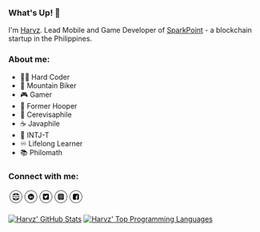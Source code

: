 ### What's Up! 👋

I'm [Harvz]. Lead Mobile and Game Developer of [SparkPoint] - a blockchain startup in the Philippines.

### About me:
- 👨‍💻 Hard Coder
- 🚵 Mountain Biker
- 🎮 Gamer
- 🏀 Former Hooper
- 🍺 Cerevisaphile
- ☕ Javaphile
- 🔱 INTJ-T
- ♾️ Lifelong Learner
- 📚 Philomath

### Connect with me:

[<img align="left" alt="harveyjavier.github.io" width="30" src="https://raw.githubusercontent.com/harveyjavier/harveyjavier/master/raw/website-icon.png" />][Harvz]
[<img align="left" alt="LinkedIn" width="30" src="https://raw.githubusercontent.com/harveyjavier/harveyjavier/master/raw/linkedin-icon.png" />][LinkedIn]
[<img align="left" alt="Twitter" width="30" src="https://raw.githubusercontent.com/harveyjavier/harveyjavier/master/raw/twitter-icon.png" />][Twitter]
[<img align="left" alt="Instagram" width="30" src="https://raw.githubusercontent.com/harveyjavier/harveyjavier/master/raw/instagram-icon.png" />][Instagram]
[<img align="left" alt="Facebook" width="30" src="https://raw.githubusercontent.com/harveyjavier/harveyjavier/master/raw/facebook-icon.png" />][Facebook]

<br/><br/><br/>
[![Harvz' GitHub Stats](https://github-readme-stats.vercel.app/api?username=harveyjavier&show_icons=true&hide_border=true&theme=gotham)](https://github.com/anuraghazra/github-readme-stats)
[![Harvz' Top Programming Languages](https://github-readme-stats.vercel.app/api/top-langs/?username=harveyjavier&layout=compact&show_icons=true&hide_border=true&theme=gotham)](https://github.com/anuraghazra/github-readme-stats)

[SparkPoint]: https://sparkpoint.io/
[Harvz]: https://harveyjavier.github.io
[LinkedIn]: https://www.linkedin.com/in/harvz
[Twitter]: https://www.twitter.com/harvzjavier
[Instagram]: https://www.instagram.com/harvzjavier
[Facebook]: https://www.facebook.com/harvzjavier